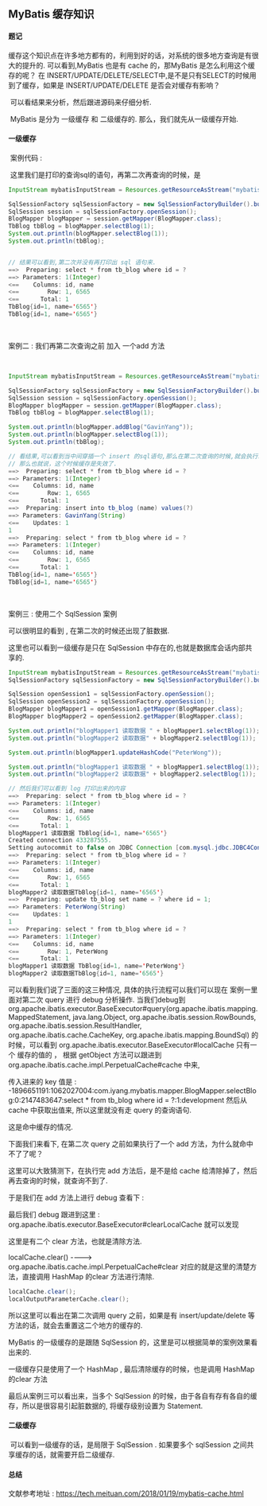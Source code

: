 ##                              MyBatis 缓存知识



#### 题记 

​    缓存这个知识点在许多地方都有的，利用到好的话，对系统的很多地方查询是有很大的提升的.  可以看到,MyBatis 也是有 cache 的，那MyBatis 是怎么利用这个缓存的呢？ 在 INSERT/UPDATE/DELETE/SELECT中,是不是只有SELECT的时候用到了缓存，如果是 INSERT/UPDATE/DELETE 是否会对缓存有影响？ 

​    可以看结果来分析，然后跟进源码来仔细分析.

​	MyBatis 是分为 一级缓存 和 二级缓存的. 那么，我们就先从一级缓存开始.	

#### 一级缓存

​     案例代码 : 

​     这里我们是打印的查询sql的语句，再第二次再查询的时候，是

```java
InputStream mybatisInputStream = Resources.getResourceAsStream("mybatis-config.xml");

SqlSessionFactory sqlSessionFactory = new SqlSessionFactoryBuilder().build(mybatisInputStream);
SqlSession session = sqlSessionFactory.openSession();
BlogMapper blogMapper = session.getMapper(BlogMapper.class);
TbBlog tbBlog = blogMapper.selectBlog(1);
System.out.println(blogMapper.selectBlog(1));
System.out.println(tbBlog);


// 结果可以看到,第二次并没有再打印出 sql 语句来.
==>  Preparing: select * from tb_blog where id = ? 
==> Parameters: 1(Integer)
<==    Columns: id, name
<==        Row: 1, 6565
<==      Total: 1
TbBlog{id=1, name='6565'}
TbBlog{id=1, name='6565'}
```

​     

   案例二 :  我们再第二次查询之前 加入 一个add 方法

​    

```java
InputStream mybatisInputStream = Resources.getResourceAsStream("mybatis-config.xml");

SqlSessionFactory sqlSessionFactory = new SqlSessionFactoryBuilder().build(mybatisInputStream);
SqlSession session = sqlSessionFactory.openSession();
BlogMapper blogMapper = session.getMapper(BlogMapper.class);
TbBlog tbBlog = blogMapper.selectBlog(1);

System.out.println(blogMapper.addBlog("GavinYang"));
System.out.println(blogMapper.selectBlog(1));
System.out.println(tbBlog);

// 看结果,可以看到当中间穿插一个 insert 的sql语句,那么在第二次查询的时候,就会执行sql语句.
// 那么也就说，这个时候缓存是失效了.
==>  Preparing: select * from tb_blog where id = ? 
==> Parameters: 1(Integer)
<==    Columns: id, name
<==        Row: 1, 6565
<==      Total: 1
==>  Preparing: insert into tb_blog (name) values(?) 
==> Parameters: GavinYang(String)
<==    Updates: 1
1
==>  Preparing: select * from tb_blog where id = ? 
==> Parameters: 1(Integer)
<==    Columns: id, name
<==        Row: 1, 6565
<==      Total: 1
TbBlog{id=1, name='6565'}
TbBlog{id=1, name='6565'}
```

​     

案例三 :  使用二个 SqlSession  案例

  可以很明显的看到 , 在第二次的时候还出现了脏数据. 

  这里也可以看到一级缓存是只在 SqlSession 中存在的,也就是数据库会话内部共享的.

```java
InputStream mybatisInputStream = Resources.getResourceAsStream("mybatis-config.xml");
SqlSessionFactory sqlSessionFactory = new SqlSessionFactoryBuilder().build(mybatisInputStream);

SqlSession openSession1 = sqlSessionFactory.openSession();
SqlSession openSession2 = sqlSessionFactory.openSession();
BlogMapper blogMapper1 = openSession1.getMapper(BlogMapper.class);
BlogMapper blogMapper2 = openSession2.getMapper(BlogMapper.class);

System.out.println("blogMapper1 读取数据 " + blogMapper1.selectBlog(1));
System.out.println("blogMapper2 读取数据" + blogMapper2.selectBlog(1));

System.out.println(blogMapper1.updateHashCode("PeterWong"));

System.out.println("blogMapper1 读取数据 " + blogMapper1.selectBlog(1));
System.out.println("blogMapper2 读取数据" + blogMapper2.selectBlog(1));

// 然后我们可以看到 log 打印出来的内容
==>  Preparing: select * from tb_blog where id = ? 
==> Parameters: 1(Integer)
<==    Columns: id, name
<==        Row: 1, 6565
<==      Total: 1
blogMapper1 读取数据 TbBlog{id=1, name='6565'}
Created connection 433287555.
Setting autocommit to false on JDBC Connection [com.mysql.jdbc.JDBC4Connection@19d37183]
==>  Preparing: select * from tb_blog where id = ? 
==> Parameters: 1(Integer)
<==    Columns: id, name
<==        Row: 1, 6565
<==      Total: 1
blogMapper2 读取数据TbBlog{id=1, name='6565'}
==>  Preparing: update tb_blog set name = ? where id = 1; 
==> Parameters: PeterWong(String)
<==    Updates: 1
1
==>  Preparing: select * from tb_blog where id = ? 
==> Parameters: 1(Integer)
<==    Columns: id, name
<==        Row: 1, PeterWong
<==      Total: 1
blogMapper1 读取数据 TbBlog{id=1, name='PeterWong'}
blogMapper2 读取数据TbBlog{id=1, name='6565'}
```



可以看到我们说了三面的这三种情况, 具体的执行流程可以我们可以现在 案例一里面对第二次 query 进行 debug 分析操作.   当我们debug到 org.apache.ibatis.executor.BaseExecutor#query(org.apache.ibatis.mapping.MappedStatement, java.lang.Object, org.apache.ibatis.session.RowBounds, org.apache.ibatis.session.ResultHandler, org.apache.ibatis.cache.CacheKey, org.apache.ibatis.mapping.BoundSql) 的时候，可以看到  org.apache.ibatis.executor.BaseExecutor#localCache 只有一个 缓存的值的 ， 根据 getObject 方法可以跟进到 org.apache.ibatis.cache.impl.PerpetualCache#cache 中来, 

传入进来的 key 值是 :  -1896651191:1062027004:com.iyang.mybatis.mapper.BlogMapper.selectBlog:0:2147483647:select * from tb_blog where id = ?:1:development  然后从 cache 中获取出值来, 所以这里就没有走 query 的查询语句.

这是命中缓存的情况.  



下面我们来看下, 在第二次 query 之前如果执行了一个 add 方法，为什么就命中不了了呢？

 这里可以大致猜测下，在执行完 add 方法后，是不是给 cache 给清除掉了，然后再去查询的时候，就查询不到了.

于是我们在 add 方法上进行 debug 查看下 :

最后我们 debug 跟进到这里 :  org.apache.ibatis.executor.BaseExecutor#clearLocalCache 就可以发现

这里是有二个 clear 方法，也就是清除方法.

localCache.clear()   ---->     org.apache.ibatis.cache.impl.PerpetualCache#clear   对应的就是这里的清楚方法，直接调用 HashMap 的clear 方法进行清除.

```java
localCache.clear();
localOutputParameterCache.clear();
```

所以这里可以看出在第二次调用 query 之前，如果是有 insert/update/delete 等方法的话，就会去重置这二个地方的缓存的.



MyBatis 的一级缓存的是跟随  SqlSession 的，这里是可以根据简单的案例效果看出来的.

一级缓存只是使用了一个 HashMap , 最后清除缓存的时候，也是调用 HashMap 的clear 方法

最后从案例三可以看出来，当多个  SqlSession 的时候，由于各自有存有各自的缓存，所以是很容易引起脏数据的, 将缓存级别设置为 Statement.



#### 二级缓存

​     可以看到一级缓存的话，是局限于 SqlSession . 如果要多个 sqlSession 之间共享缓存的话，就需要开启二级缓存.







#### 总结



文献参考地址 : https://tech.meituan.com/2018/01/19/mybatis-cache.html


